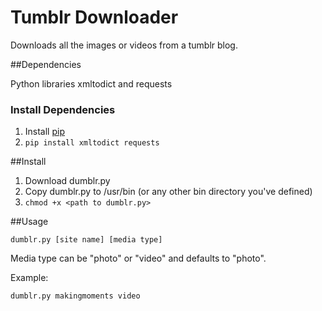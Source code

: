 Tumblr Downloader
=================

Downloads all the images or videos from a tumblr blog.

##Dependencies

Python libraries xmltodict and requests

### Install Dependencies

1. Install [pip](https://pypi.python.org/pypi/pip)
2. `pip install xmltodict requests`


##Install
1. Download dumblr.py
2. Copy dumblr.py to /usr/bin (or any other bin directory you've defined)
3. `chmod +x <path to dumblr.py>`

##Usage

```console
dumblr.py [site name] [media type]
```

Media type can be "photo" or "video" and defaults to "photo".

Example:

```
dumblr.py makingmoments video
```
